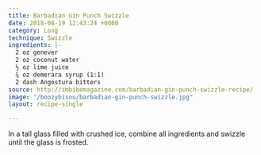 ```yaml
---
title: Barbadian Gin Punch Swizzle
date: 2018-08-19 12:43:24 +0000
category: Long
technique: Swizzle
ingredients: |-
  2 oz genever
  2 oz coconut water
  ½ oz lime juice
  ¾ oz demerara syrup (1:1)
  2 dash Angostura bitters
source: http://imbibemagazine.com/barbadian-gin-punch-swizzle-recipe/
image: "/boozybisou/barbadian-gin-punch-swizzle.jpg"
layout: recipe-single

---
```

In a tall glass filled with crushed ice, combine all ingredients and swizzle until the glass is frosted.